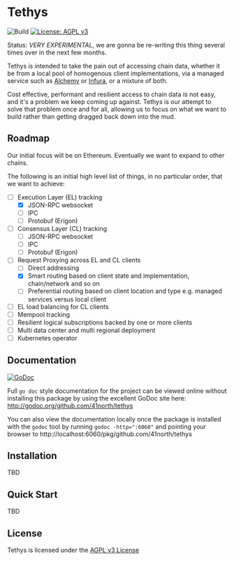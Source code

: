 # Tethys

![Build](https://github.com/41north/tethys/actions/workflows/ci.yml/badge.svg)
[![License: AGPL v3](https://img.shields.io/badge/License-AGPL%20v3-blue.svg)](https://www.gnu.org/licenses/agpl-3.0)

Status: _VERY EXPERIMENTAL_, we are gonna be re-writing this thing several times over in the next few months.

Tethys is intended to take the pain out of accessing chain data, whether it be from a local pool of homogenous client
implementations, via a managed service such as [Alchemy](https://www.alchemy.com/) or [Infura](https://infura.io/), or
a mixture of both.

Cost effective, performant and resilient access to chain data is not easy, and it's a problem we keep coming up against.
Tethys is our attempt to solve that problem once and for all, allowing us to focus on what we want to build rather than
getting dragged back down into the mud.

## Roadmap

Our initial focus will be on Ethereum. Eventually we want to expand to other chains.

The following is an initial high level list of things, in no particular order, that we want to achieve:

- [ ] Execution Layer (EL) tracking
  - [x] JSON-RPC websocket
  - [ ] IPC
  - [ ] Protobuf (Erigon)
- [ ] Consensus Layer (CL) tracking
  - [ ] JSON-RPC websocket
  - [ ] IPC
  - [ ] Protobuf (Erigon)
- [ ] Request Proxying across EL and CL clients
  - [ ] Direct addressing
  - [x] Smart routing based on client state and implementation, chain/network and so on
  - [ ] Preferential routing based on client location and type e.g. managed services versus local client
- [ ] EL load balancing for CL clients
- [ ] Mempool tracking
- [ ] Resilient logical subscriptions backed by one or more clients
- [ ] Multi data center and multi regional deployment
- [ ] Kubernetes operator

## Documentation

[![GoDoc](https://img.shields.io/badge/godoc-reference-blue.svg)](http://godoc.org/github.com/41north/tethys)

Full `go doc` style documentation for the project can be viewed online without
installing this package by using the excellent GoDoc site here:
http://godoc.org/github.com/41north/tethys

You can also view the documentation locally once the package is installed with
the `godoc` tool by running `godoc -http=":6060"` and pointing your browser to
http://localhost:6060/pkg/github.com/41north/tethys

## Installation

TBD

## Quick Start

TBD

## License

Tethys is licensed under the [AGPL v3 License](LICENSE)
